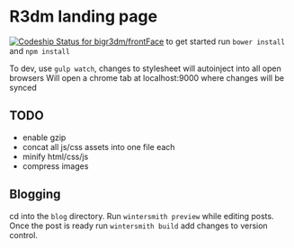 # R3dm landing page

[ ![Codeship Status for bigr3dm/frontFace](https://www.codeship.io/projects/a2a509e0-cd12-0131-10dc-461d6ec4a33d/status)](https://www.codeship.io/projects/22754)
to get started run `bower install` and `npm install`

To dev, use `gulp watch`, changes to stylesheet will autoinject into all open browsers
Will open a chrome tab at localhost:9000 where changes will be synced

## TODO
* enable gzip
* concat all js/css assets into one file each
* minify html/css/js
* compress images


## Blogging
cd into the `blog` directory. Run `wintersmith preview` while editing posts.
Once the post is ready run `wintersmith build` add changes to version control.
